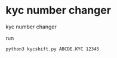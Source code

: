 # kyc number changer
kyc number changer

run
<pre><code>python3 kycshift.py ABCDE.KYC 12345</code></pre> 
